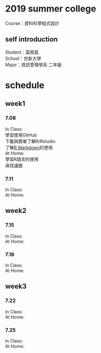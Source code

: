 # 2019 summer college
Course：資料科學程式設計
## self introduction
Student：莫佩盈<br/>
School：世新大學<br/>
Major：資訊管理學系 二年級<br/>
# schedule
## week1 
### 7.08
In Class:<br/>
學習使用GitHub<br/>
下載與簡單了解R/Rstudio<br/>
了解[R Markdown](https://miamo7758.github.io/2019summercollege/week1/test.html)的使用 <br/>
At Home:<br/>
學習R語言的使用<br/>
尋找議題<br/>
### 7.11
In Class:<br/>
At Home:<br/>
## week2
### 7.15
In Class:<br/>
At Home:<br/>
### 7.18
In Class:<br/>
At Home:<br/>
## week3
### 7.22
In Class:<br/>
At Home:<br/>
### 7.25
In Class:<br/>
At Home:<br/>

